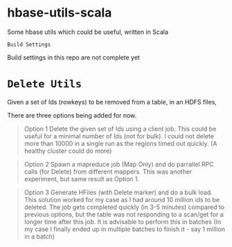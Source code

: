 # hbase-utils-scala
Some hbase utils which could be useful, written in Scala

`Build Settings`

Build settings in this repo are not complete yet 

`Delete Utils`
=============
Given a set of Ids (rowkeys) to be removed from a table, in an HDFS files,

There are three options being added for now.
 
> Option 1
  Delete the given set of Ids using a client job. This could be useful for a minimal number of Ids (not for bulk).
  I could not delete more than 10000 in a single run as the regions timed out quickly. (A healthy cluster could do more)

> Option 2
  Spawn a mapreduce job (Map Only) and do parrallel RPC calls (for Delete) from  different mappers.
  This was another experiment, but same result as Option 1.
 
> Option 3
  Generate HFiles (with Delete marker) and do a bulk load. This solution worked for my case as I had around
  10 million ids to be deleted. The job gets completed quickly (in 3-5 minutes) compared to previous options,
  but the table was not responding to a scan/get for a longer time after this job. It is advisable to perform
  this in batches (In my case I finally ended up in multiple batches to finish it - say 1 million in a batch)
 
